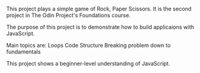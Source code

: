 This project plays a simple game of Rock, Paper Scissors. 
It is the second project in The Odin Project's Foundations course.

The purpose of this project is to demonstrate how to build applicaions with JavaScript.

Main topics are:
    Loops
    Code Structure
    Breaking problem down to fundamentals

This project shows a beginner-level understanding of JavaScript.
